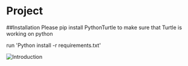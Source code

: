 # Project
##Installation
Please pip install PythonTurtle to make sure that Turtle is working on python

run 'Python install -r requirements.txt'

![Introduction](https://user-images.githubusercontent.com/81921902/162136900-081a9c37-41e5-4c9a-a9f4-26506b6001f8.png)
